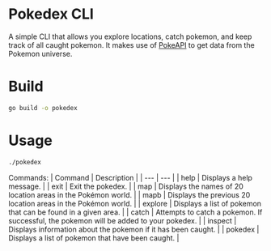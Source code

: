 # Pokedex CLI
A simple CLI that allows you explore locations, catch pokemon, and keep track of all caught pokemon. It makes use of [PokeAPI](https://pokeapi.co/) to get data from the Pokemon universe.
# Build

```bash
go build -o pokedex
```
# Usage
```bash
./pokedex
```
Commands:
| Command | Description |
| --- | --- |
| help | Displays a help message. |
| exit | Exit the pokedex. |
| map | Displays the names of 20 location areas in the Pokémon world. |
| mapb | Displays the previous 20 location areas in the Pokémon world. |
| explore | Displays a list of pokemon that can be found in a given area. |
| catch | Attempts to catch a pokemon. If successful, the pokemon will be added to your pokedex. |
| inspect | Displays information about the pokemon if it has been caught. |
| pokedex | Displays a list of pokemon that have been caught. |
